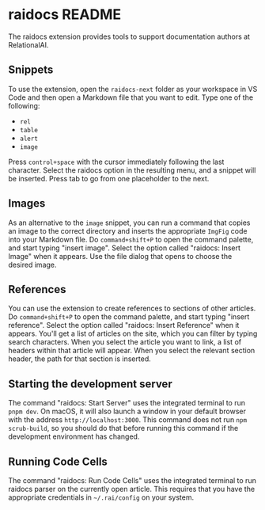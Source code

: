# raidocs README

The raidocs extension provides tools to support documentation authors at RelationalAI.

## Snippets

To use the extension, open the `raidocs-next` folder as your workspace in VS Code and then open a Markdown file that you want to edit. Type one of the following:

- `rel`
- `table`
- `alert`
- `image`

Press `control+space` with the cursor immediately following the last character. Select the raidocs option in the resulting menu, and a snippet will be inserted. Press tab to go from one placeholder to the next.

## Images

As an alternative to the `image` snippet, you can run a command that copies an image to the correct directory and inserts the appropriate `ImgFig` code into your Markdown file.  Do `command+shift+P` to open the command palette, and start typing "insert image". Select the option called "raidocs: Insert Image" when it appears. Use the file dialog that opens to choose the desired image.

## References

You can use the extension to create references to sections of other articles. Do `command+shift+P` to open the command palette, and start typing "insert reference". Select the option called "raidocs: Insert Reference" when it appears. You'll get a list of articles on the site, which you can filter by typing search characters. When you select the article you want to link, a list of headers within that article will appear. When you select the relevant section header, the path for that section is inserted.

## Starting the development server

The command "raidocs: Start Server" uses the integrated terminal to run `pnpm dev`. On macOS, it will also launch a window in your default browser with the address `http://localhost:3000`. This command does not run `npm scrub-build`, so you should do that before running this command if the development environment has changed.

## Running Code Cells

The command "raidocs: Run Code Cells" uses the integrated terminal to run raidocs parser on the currently open article. This requires that you have the appropriate credentials in `~/.rai/config` on your system.